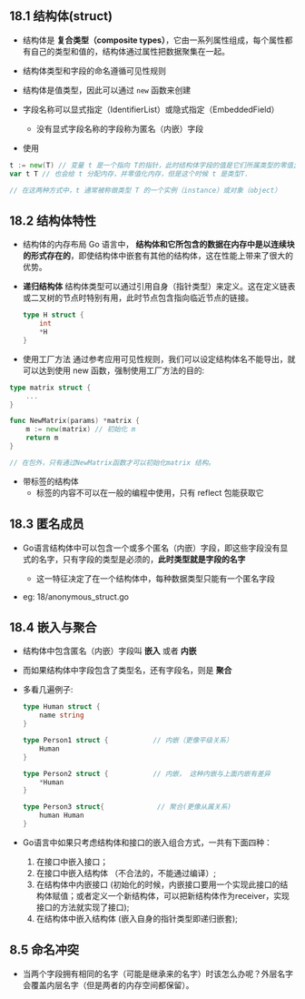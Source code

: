 ## 18.1 结构体(struct)
* 结构体是 __复合类型（composite types）__，它由一系列属性组成，每个属性都有自己的类型和值的，结构体通过属性把数据聚集在一起。

* 结构体类型和字段的命名遵循可见性规则

* 结构体是值类型，因此可以通过 `new` 函数来创建

* 字段名称可以显式指定（IdentifierList）或隐式指定（EmbeddedField）
    * 没有显式字段名称的字段称为匿名（内嵌）字段
    
* 使用
```go
t := new(T) // 变量 t 是一个指向 T的指针，此时结构体字段的值是它们所属类型的零值;
var t T // 也会给 t 分配内存，并零值化内存，但是这个时候 t 是类型T.

// 在这两种方式中，t 通常被称做类型 T 的一个实例（instance）或对象（object）
```


## 18.2 结构体特性
* 结构体的内存布局 Go 语言中， __结构体和它所包含的数据在内存中是以连续块的形式存在的__，即使结构体中嵌套有其他的结构体，这在性能上带来了很大的优势。

* __递归结构体__ 结构体类型可以通过引用自身（指针类型）来定义。这在定义链表或二叉树的节点时特别有用，此时节点包含指向临近节点的链接。
    ```go
    type H struct {
        int
        *H
    }
    ```

* 使用工厂方法 通过参考应用可见性规则，我们可以设定结构体名不能导出，就可以达到使用 new 函数，强制使用工厂方法的目的:
```go
type matrix struct {
    ...
}

func NewMatrix(params) *matrix {
    m := new(matrix) // 初始化 m
    return m
}

// 在包外，只有通过NewMatrix函数才可以初始化matrix 结构。
```

* 带标签的结构体
    * 标签的内容不可以在一般的编程中使用，只有 reflect 包能获取它


## 18.3 匿名成员
* Go语言结构体中可以包含一个或多个匿名（内嵌）字段，即这些字段没有显式的名字，只有字段的类型是必须的，__此时类型就是字段的名字__
    * 这一特征决定了在一个结构体中，每种数据类型只能有一个匿名字段
    
* eg: 18/anonymous_struct.go    


## 18.4 嵌入与聚合
* 结构体中包含匿名（内嵌）字段叫 __嵌入__ 或者 __内嵌__

* 而如果结构体中字段包含了类型名，还有字段名，则是 __聚合__

* 多看几遍例子:
    ```go
    type Human struct {
        name string
    }
    
    type Person1 struct {           // 内嵌（更像平级关系）
        Human
    }
    
    type Person2 struct {           // 内嵌， 这种内嵌与上面内嵌有差异
        *Human
    }
    
    type Person3 struct{             // 聚合(更像从属关系)
        human Human
    }
    ```

* Go语言中如果只考虑结构体和接口的嵌入组合方式，一共有下面四种：
    1. 在接口中嵌入接口；
    2. 在接口中嵌入结构体 （不合法的，不能通过编译）;
    3. 在结构体中内嵌接口 (初始化的时候，内嵌接口要用一个实现此接口的结构体赋值；或者定义一个新结构体，可以把新结构体作为receiver，实现接口的方法就实现了接口);
    4. 在结构体中嵌入结构体 (嵌入自身的指针类型即递归嵌套); 


## 8.5 命名冲突
* 当两个字段拥有相同的名字（可能是继承来的名字）时该怎么办呢？外层名字会覆盖内层名字（但是两者的内存空间都保留）。
    